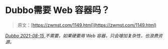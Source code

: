 <!--yml
category: 未分类
date: 0001-01-01 00:00:00
-->

# Dubbo需要 Web 容器吗？

> 原文：[https://zwmst.com/1149.html](https://zwmst.com/1149.html)

   [ *Dubbo* ](https://zwmst.com/dubbo)*[ <time datetime="2021-08-15T10:36:07+08:00"> 2021-08-15 </time> ](https://zwmst.com/1149.html)  不需要，如果硬要用 Web 容器，只会增加复杂性，也浪费资源。*